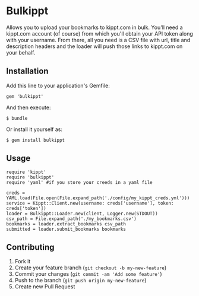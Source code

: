 # Bulkippt

Allows you to upload your bookmarks to kippt.com in bulk. You'll need a kippt.com account (of course) from which you'll obtain your API token along with your username. From there, all you need is a CSV file with url, title and description headers and the loader will push those links to kippt.com on your behalf.

## Installation

Add this line to your application's Gemfile:

    gem 'bulkippt'

And then execute:

    $ bundle

Or install it yourself as:

    $ gem install bulkippt

## Usage
	require 'kippt'
	require 'bulkippt'
	require 'yaml' #if you store your creeds in a yaml file

	creds = YAML.load(File.open(File.expand_path('./config/my_kippt_creds.yml')))
	service = Kippt::Client.new(username: creds['username'], token: creds['token'])
	loader = Bulkippt::Loader.new(client, Logger.new(STDOUT))
	csv_path = File.expand_path('./my_bookmarks.csv')
	bookmarks = loader.extract_bookmarks csv_path
	submitted = loader.submit_bookmarks bookmarks


## Contributing

1. Fork it
2. Create your feature branch (`git checkout -b my-new-feature`)
3. Commit your changes (`git commit -am 'Add some feature'`)
4. Push to the branch (`git push origin my-new-feature`)
5. Create new Pull Request

